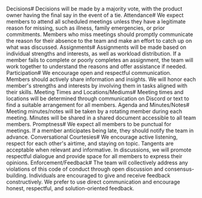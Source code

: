 Decisions#
Decisions will be made by a majority vote, with the product owner having the final say in the event of a tie.
Attendance#
We expect members to attend all scheduled meetings unless they have a legitimate reason for missing, such as illness, family emergencies, or prior commitments.
Members who miss meetings should promptly communicate the reason for their absence to the team and make an effort to catch up on what was discussed.
Assignments#
Assignments will be made based on individual strengths and interests, as well as workload distribution.
If a member fails to complete or poorly completes an assignment, the team will work together to understand the reasons and offer assistance if needed.
Participation#
We encourage open and respectful communication. Members should actively share information and insights.
We will honor each member's strengths and interests by involving them in tasks aligned with their skills.
Meeting Times and Locations/Mediums#
Meeting times and locations will be determined through communication on Discord or text to find a suitable arrangement for all members.
Agenda and Minutes/Notes#
Meeting minutes/notes will be taken by a rotating member during each meeting. Minutes will be shared in a shared document accessible to all team members.
Promptness#
We expect all members to be punctual for meetings. If a member anticipates being late, they should notify the team in advance.
Conversational Courtesies#
We encourage active listening, respect for each other's airtime, and staying on topic. Tangents are acceptable when relevant and informative.
In discussions, we will promote respectful dialogue and provide space for all members to express their opinions.
Enforcement/Feedback#
The team will collectively address any violations of this code of conduct through open discussion and consensus-building.
Individuals are encouraged to give and receive feedback constructively. We prefer to use direct communication and encourage honest, respectful, and solution-oriented feedback.


